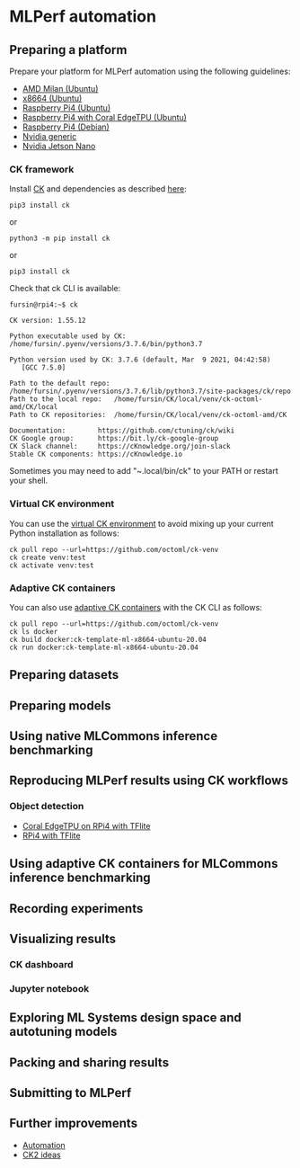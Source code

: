 # MLPerf automation

## Preparing a platform
Prepare your platform for MLPerf automation using the following guidelines:

* [AMD Milan (Ubuntu)](platform/amd-milan.md)
* [x8664 (Ubuntu)](platform/x8664-ubuntu.md)
* [Raspberry Pi4 (Ubuntu)](platform/rpi4-ubuntu.md)
* [Raspberry Pi4 with Coral EdgeTPU (Ubuntu)](platform/rpi4-coral-ubuntu.md)
* [Raspberry Pi4 (Debian)](platform/rpi4-debian.md)
* [Nvidia generic](platform/nvidia-generic.md)
* [Nvidia Jetson Nano](platform/nvidia-jetson-nano.md)

### CK framework

Install [CK](https://github.com/ctuning/ck) and dependencies as described [here](https://ck.readthedocs.io/en/latest/src/installation.html):

```
pip3 install ck
```
or 
```
python3 -m pip install ck
```
or
```
pip3 install ck
```

Check that ck CLI is available:
```
fursin@rpi4:~$ ck

CK version: 1.55.12

Python executable used by CK: /home/fursin/.pyenv/versions/3.7.6/bin/python3.7

Python version used by CK: 3.7.6 (default, Mar  9 2021, 04:42:58)
   [GCC 7.5.0]

Path to the default repo: /home/fursin/.pyenv/versions/3.7.6/lib/python3.7/site-packages/ck/repo
Path to the local repo:   /home/fursin/CK/local/venv/ck-octoml-amd/CK/local
Path to CK repositories:  /home/fursin/CK/local/venv/ck-octoml-amd/CK

Documentation:        https://github.com/ctuning/ck/wiki
CK Google group:      https://bit.ly/ck-google-group
CK Slack channel:     https://cKnowledge.org/join-slack
Stable CK components: https://cKnowledge.io
```

Sometimes you may need to add "~.local/bin/ck" to your PATH or restart your shell.

### Virtual CK environment

You can use the [virtual CK environment](https://github.com/octoml/ck-venv) to avoid mixing up your current Python installation as follows:
```
ck pull repo --url=https://github.com/octoml/ck-venv
ck create venv:test
ck activate venv:test
```

### Adaptive CK containers

You can also use [adaptive CK containers](https://github.com/octoml/ck-venv/blob/main/README.docker.md)
with the CK CLI as follows:

```
ck pull repo --url=https://github.com/octoml/ck-venv
ck ls docker
ck build docker:ck-template-ml-x8664-ubuntu-20.04
ck run docker:ck-template-ml-x8664-ubuntu-20.04
```

## Preparing datasets

## Preparing models

## Using native MLCommons inference benchmarking

## Reproducing MLPerf results using CK workflows

### Object detection

* [Coral EdgeTPU on RPi4 with TFlite](reproduce-ck/object-detection-rpi4-coral-tflite.md)
* [RPi4 with TFlite](reproduce-ck/object-detection-rpi4-tflite.md)

## Using adaptive CK containers for MLCommons inference benchmarking

## Recording experiments

## Visualizing results

### CK dashboard

### Jupyter notebook

## Exploring ML Systems design space and autotuning models

## Packing and sharing results

## Submitting to MLPerf

## Further improvements

* [Automation](tbd-automation.md)
* [CK2 ideas](tbd-ck2.md)
